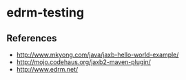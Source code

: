 # edrm-testing

## References
* http://www.mkyong.com/java/jaxb-hello-world-example/
* http://mojo.codehaus.org/jaxb2-maven-plugin/
* http://www.edrm.net/
